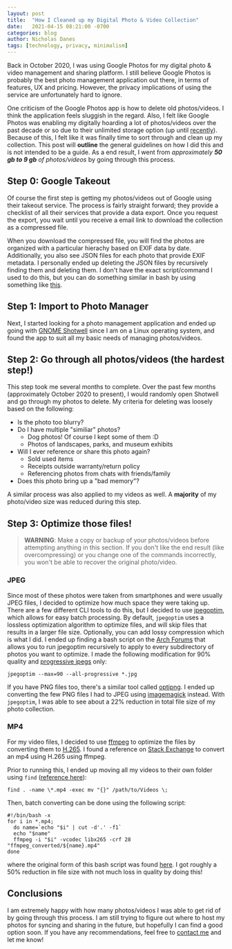 ```yaml
---
layout: post
title:  "How I Cleaned up my Digital Photo & Video Collection"
date:   2021-04-15 08:21:00 -0700
categories: blog
author: Nicholas Danes
tags: [technology, privacy, minimalism]
---
```

Back in October 2020, I was using Google Photos for my digital photo & video management and sharing platform. I still believe Google Photos is probably the best photo management application out there, in terms of features, UX and pricing. However, the privacy implications of using the service are unfortunately hard to ignore.

One criticism of the Google Photos app is how to delete old photos/videos. I think the application feels sluggish in the regard. Also, I felt like Google Photos was enabling my digitally hoarding a lot of photos/videos over the past decade or so due to their unlimited storage option (up until [recently](https://www.androidauthority.com/google-photos-free-storage-1176862/)). Because of this, I felt like it was finally time to sort through and clean up my collection. This post will **outline** the general guidelines on how I did this and is not intended to be a guide. As a end result, I went from *approximately __50 gb to 9 gb__ of photos/videos* by going through this process.

## Step 0: Google Takeout

Of course the first step is getting my photos/videos out of Google using their takeout service. The process is fairly straight forward; they provide a checklist of all their services that provide a data export. Once you request the export, you wait until you receive a email link to download the collection as a compressed file.

When you download the compressed file, you will find the photos are organized with a particular hierachy based on EXIF data by date. Additionally, you also see JSON files for each photo that provide EXIF metadata. I personally ended up deleting the JSON files by recursively finding them and deleting them. I don't have the exact script/command I used to do this, but you can do something similar in bash by using something like [this](https://unix.stackexchange.com/questions/116389/recursively-delete-all-files-with-a-given-extension).

## Step 1: Import to Photo Manager

Next, I started looking for a photo management application and ended up going with [GNOME Shotwell](https://wiki.gnome.org/Apps/Shotwell) since I am on a Linux operating system, and found the app to suit all my basic needs of managing photos/videos. 

## Step 2: Go through all photos/videos (the hardest step!)

This step took me several months to complete. Over the past few months (approximately October 2020 to present), I would randomly open Shotwell and go through my photos to delete. My criteria for deleting was loosely based on the following:

* Is the photo too blurry?
* Do I have multiple "similiar" photos?
	+ Dog photos! Of course I kept some of them :D
	+ Photos of landscapes, parks, and museum exhibits 
* Will I ever reference or share this photo again?
	+ Sold used items
	+ Receipts outside warranty/return policy
	+ Referencing photos from chats with friends/family
* Does this photo bring up a "bad memory"?

A similar process was also applied to my videos as well. A **majority** of my photo/video size was reduced during this step.

## Step 3: Optimize those files!

> **WARNING**: Make a copy or backup of your photos/videos before attempting anything in this section. If you don't like the end result (like overcompressing) or you change one of the commands incorrectly, you won't be able to recover the original photo/video.

### JPEG

Since most of these photos were taken from smartphones and were usually JPEG files, I decided to optimize how much space they were taking up. There are a few different CLI tools to do this, but I decided to use [jpegoptim](https://github.com/tjko/jpegoptim), which allows for easy batch processing. By default, `jpegoptim` uses a lossless optimization algorithm to optimize files, and will skip files that results in a larger file size. Optionally, you can add lossy compression which is what I did. I ended up finding a bash script on the [Arch Forums](https://bbs.archlinux.org/viewtopic.php?id=178748) that allows you to run jpegoptim recursively to apply to every subdirectory of photos you want to optimize. I made the following modification for 90% quality and [progressive jpegs](https://www.liquidweb.com/kb/what-is-a-progressive-jpeg/) only:

	jpegoptim --max=90 --all-progressive *.jpg 

If you have PNG files too, there's a similar tool called [optipng](https://optipng.sourceforge.net/). I ended up converting the few PNG files I had to JPEG using [imagemagick](https://imagemagick.org/index.php) instead. With `jpegoptim`, I was able to see about a 22% reduction in total file size of my photo collection. 

### MP4

For my video files, I decided to use [ffmpeg](https://ffmpeg.org/) to optimize the files by converting them to [H.265](https://en.wikipedia.org/wiki/High_Efficiency_Video_Coding). I found a reference on [Stack Exchange](https://unix.stackexchange.com/questions/28803/how-can-i-reduce-a-videos-size-with-ffmpeg) to convert an mp4 using H.265 using ffmpeg.

Prior to running this, I ended up moving all my videos to their own folder using `find` ([reference here](https://unix.stackexchange.com/questions/67503/move-all-files-with-a-certain-extension-from-multiple-subdirectories-into-one-di)):

	find . -name \*.mp4 -exec mv "{}" /path/to/Videos \;

Then, batch converting can be done using the following script:

	#!/bin/bash -x
	for i in *.mp4;
	  do name=`echo "$i" | cut -d'.' -f1`
	  echo "$name"
	  ffmpeg -i "$i" -vcodec libx265 -crf 28 "ffmpeg_converted/${name}.mp4"
	done

where the original form of this bash script was found [here](https://stackoverflow.com/questions/5784661/how-do-you-convert-an-entire-directory-with-ffmpeg). I got roughly a 50% reduction in file size with not much loss in quality by doing this!

## Conclusions

I am extremely happy with how many photos/videos I was able to get rid of by going through this process. I am still trying to figure out where to host my photos for syncing and sharing in the future, but hopefully I can find a good option soon. If you have any recommendations, feel free to [contact me](/#contact) and let me know! 
